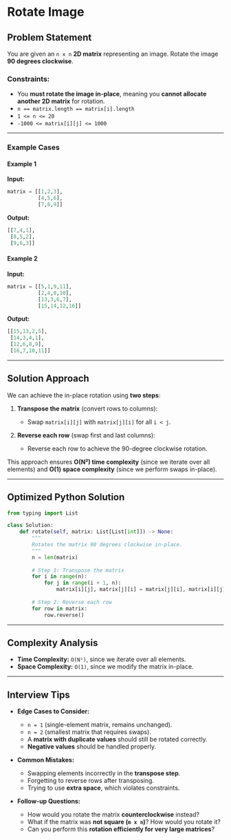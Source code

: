 # Rotate Image

## Problem Statement
You are given an `n x n` **2D matrix** representing an image. Rotate the image **90 degrees clockwise**.

### **Constraints:**
- You **must rotate the image in-place**, meaning you **cannot allocate another 2D matrix** for rotation.
- `n == matrix.length == matrix[i].length`
- `1 <= n <= 20`
- `-1000 <= matrix[i][j] <= 1000`

---

### Example Cases
#### Example 1
**Input:**
```python
matrix = [[1,2,3],
          [4,5,6],
          [7,8,9]]
```
**Output:**
```python
[[7,4,1],
 [8,5,2],
 [9,6,3]]
```

#### Example 2
**Input:**
```python
matrix = [[5,1,9,11],
          [2,4,8,10],
          [13,3,6,7],
          [15,14,12,16]]
```
**Output:**
```python
[[15,13,2,5],
 [14,3,4,1],
 [12,6,8,9],
 [16,7,10,11]]
```

---

## Solution Approach
We can achieve the in-place rotation using **two steps**:

1. **Transpose the matrix** (convert rows to columns):
   - Swap `matrix[i][j]` with `matrix[j][i]` for all `i < j`.

2. **Reverse each row** (swap first and last columns):
   - Reverse each row to achieve the 90-degree clockwise rotation.

This approach ensures **O(N²) time complexity** (since we iterate over all elements) and **O(1) space complexity** (since we perform swaps in-place).

---

## Optimized Python Solution
```python
from typing import List

class Solution:
    def rotate(self, matrix: List[List[int]]) -> None:
        """
        Rotates the matrix 90 degrees clockwise in-place.
        """
        n = len(matrix)
        
        # Step 1: Transpose the matrix
        for i in range(n):
            for j in range(i + 1, n):
                matrix[i][j], matrix[j][i] = matrix[j][i], matrix[i][j]  # Swap elements
        
        # Step 2: Reverse each row
        for row in matrix:
            row.reverse()
```

---

## Complexity Analysis
- **Time Complexity:** `O(N²)`, since we iterate over all elements.
- **Space Complexity:** `O(1)`, since we modify the matrix in-place.

---

## Interview Tips
- **Edge Cases to Consider:**
  - `n = 1` (single-element matrix, remains unchanged).
  - `n = 2` (smallest matrix that requires swaps).
  - A **matrix with duplicate values** should still be rotated correctly.
  - **Negative values** should be handled properly.

- **Common Mistakes:**
  - Swapping elements incorrectly in the **transpose step**.
  - Forgetting to reverse rows after transposing.
  - Trying to use **extra space**, which violates constraints.

- **Follow-up Questions:**
  - How would you rotate the matrix **counterclockwise** instead?
  - What if the matrix was **not square (`m x n`)**? How would you rotate it?
  - Can you perform this **rotation efficiently for very large matrices**?
